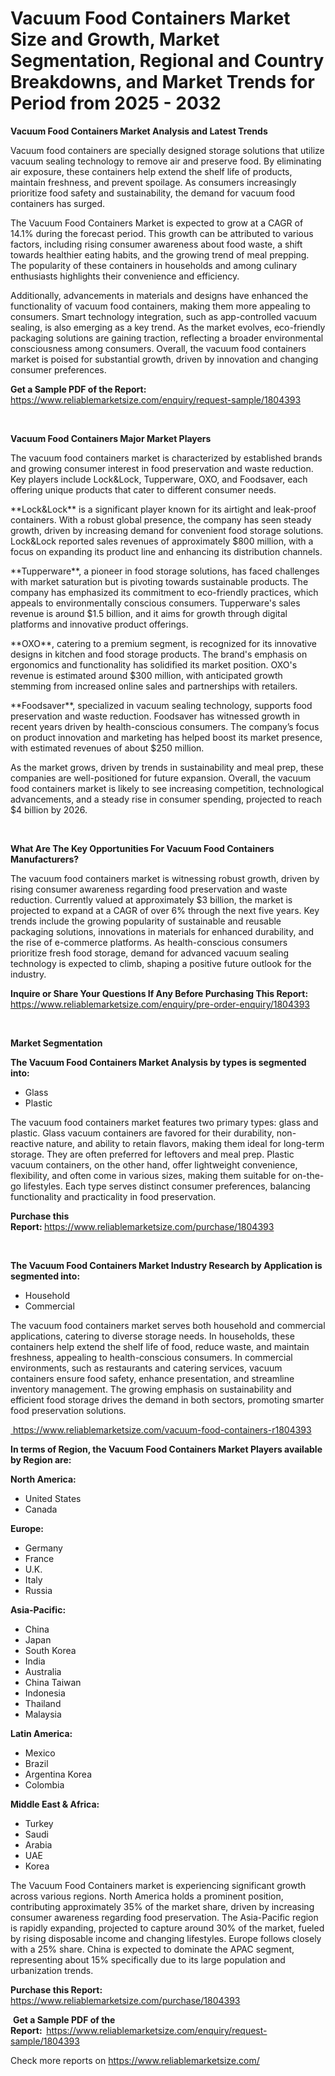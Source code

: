<p><h1>Vacuum Food Containers Market Size and Growth, Market Segmentation, Regional and Country Breakdowns, and Market Trends for Period from 2025 -  2032</h1></p><p><strong>Vacuum Food Containers Market Analysis and Latest Trends</strong></p>
<p><p>Vacuum food containers are specially designed storage solutions that utilize vacuum sealing technology to remove air and preserve food. By eliminating air exposure, these containers help extend the shelf life of products, maintain freshness, and prevent spoilage. As consumers increasingly prioritize food safety and sustainability, the demand for vacuum food containers has surged.</p><p>The Vacuum Food Containers Market is expected to grow at a CAGR of 14.1% during the forecast period. This growth can be attributed to various factors, including rising consumer awareness about food waste, a shift towards healthier eating habits, and the growing trend of meal prepping. The popularity of these containers in households and among culinary enthusiasts highlights their convenience and efficiency. </p><p>Additionally, advancements in materials and designs have enhanced the functionality of vacuum food containers, making them more appealing to consumers. Smart technology integration, such as app-controlled vacuum sealing, is also emerging as a key trend. As the market evolves, eco-friendly packaging solutions are gaining traction, reflecting a broader environmental consciousness among consumers. Overall, the vacuum food containers market is poised for substantial growth, driven by innovation and changing consumer preferences.</p></p>
<p><strong>Get a Sample PDF of the Report:&nbsp;</strong> <a href="https://www.reliablemarketsize.com/enquiry/request-sample/1804393?utm_campaign=1879&utm_medium=2&utm_source=Github&utm_content=ia&utm_term=07022025&utm_id=vacuum-food-containers">https://www.reliablemarketsize.com/enquiry/request-sample/1804393</a></p>
<p>&nbsp;</p>
<p><strong>Vacuum Food Containers Major Market Players</strong></p>
<p><p>The vacuum food containers market is characterized by established brands and growing consumer interest in food preservation and waste reduction. Key players include Lock&Lock, Tupperware, OXO, and Foodsaver, each offering unique products that cater to different consumer needs.</p><p>**Lock&Lock** is a significant player known for its airtight and leak-proof containers. With a robust global presence, the company has seen steady growth, driven by increasing demand for convenient food storage solutions. Lock&Lock reported sales revenues of approximately $800 million, with a focus on expanding its product line and enhancing its distribution channels.</p><p>**Tupperware**, a pioneer in food storage solutions, has faced challenges with market saturation but is pivoting towards sustainable products. The company has emphasized its commitment to eco-friendly practices, which appeals to environmentally conscious consumers. Tupperware's sales revenue is around $1.5 billion, and it aims for growth through digital platforms and innovative product offerings.</p><p>**OXO**, catering to a premium segment, is recognized for its innovative designs in kitchen and food storage products. The brand's emphasis on ergonomics and functionality has solidified its market position. OXO's revenue is estimated around $300 million, with anticipated growth stemming from increased online sales and partnerships with retailers.</p><p>**Foodsaver**, specialized in vacuum sealing technology, supports food preservation and waste reduction. Foodsaver has witnessed growth in recent years driven by health-conscious consumers. The company’s focus on product innovation and marketing has helped boost its market presence, with estimated revenues of about $250 million.</p><p>As the market grows, driven by trends in sustainability and meal prep, these companies are well-positioned for future expansion. Overall, the vacuum food containers market is likely to see increasing competition, technological advancements, and a steady rise in consumer spending, projected to reach $4 billion by 2026.</p></p>
<p>&nbsp;</p>
<p><strong>What Are The Key Opportunities For Vacuum Food Containers Manufacturers?</strong></p>
<p><p>The vacuum food containers market is witnessing robust growth, driven by rising consumer awareness regarding food preservation and waste reduction. Currently valued at approximately $3 billion, the market is projected to expand at a CAGR of over 6% through the next five years. Key trends include the growing popularity of sustainable and reusable packaging solutions, innovations in materials for enhanced durability, and the rise of e-commerce platforms. As health-conscious consumers prioritize fresh food storage, demand for advanced vacuum sealing technology is expected to climb, shaping a positive future outlook for the industry.</p></p>
<p><strong>Inquire or Share Your Questions If Any Before Purchasing This Report:</strong> <a href="https://www.reliablemarketsize.com/enquiry/pre-order-enquiry/1804393?utm_campaign=1879&utm_medium=2&utm_source=Github&utm_content=ia&utm_term=07022025&utm_id=vacuum-food-containers">https://www.reliablemarketsize.com/enquiry/pre-order-enquiry/1804393</a></p>
<p>&nbsp;</p>
<p><strong>Market Segmentation</strong></p>
<p><strong>The Vacuum Food Containers Market Analysis by types is segmented into:</strong></p>
<p><ul><li>Glass</li><li>Plastic</li></ul></p>
<p><p>The vacuum food containers market features two primary types: glass and plastic. Glass vacuum containers are favored for their durability, non-reactive nature, and ability to retain flavors, making them ideal for long-term storage. They are often preferred for leftovers and meal prep. Plastic vacuum containers, on the other hand, offer lightweight convenience, flexibility, and often come in various sizes, making them suitable for on-the-go lifestyles. Each type serves distinct consumer preferences, balancing functionality and practicality in food preservation.</p></p>
<p><strong>Purchase this Report:&nbsp;</strong><a href="https://www.reliablemarketsize.com/purchase/1804393?utm_campaign=1879&utm_medium=2&utm_source=Github&utm_content=ia&utm_term=07022025&utm_id=vacuum-food-containers">https://www.reliablemarketsize.com/purchase/1804393</a></p>
<p>&nbsp;</p>
<p><strong>The Vacuum Food Containers Market Industry Research by Application is segmented into:</strong></p>
<p><ul><li>Household</li><li>Commercial</li></ul></p>
<p><p>The vacuum food containers market serves both household and commercial applications, catering to diverse storage needs. In households, these containers help extend the shelf life of food, reduce waste, and maintain freshness, appealing to health-conscious consumers. In commercial environments, such as restaurants and catering services, vacuum containers ensure food safety, enhance presentation, and streamline inventory management. The growing emphasis on sustainability and efficient food storage drives the demand in both sectors, promoting smarter food preservation solutions.</p></p>
<p><a href="https://www.reliablemarketsize.com/vacuum-food-containers-r1804393?utm_campaign=1879&utm_medium=2&utm_source=Github&utm_content=ia&utm_term=07022025&utm_id=vacuum-food-containers">&nbsp;https://www.reliablemarketsize.com/vacuum-food-containers-r1804393</a></p>
<p><strong>In terms of Region, the Vacuum Food Containers Market Players available by Region are:</strong></p>
<p>
    <p> <strong> North America: </strong>
        <ul>
            <li>United States</li>
            <li>Canada</li>
        </ul>
        </p> 
    <p> <strong> Europe: </strong>
        <ul>
            <li>Germany</li>
            <li>France</li>
            <li>U.K.</li>
            <li>Italy</li>
            <li>Russia</li>
        </ul>
        </p> 
    <p> <strong> Asia-Pacific: </strong>
        <ul>
            <li>China</li>
            <li>Japan</li>
            <li>South Korea</li>
            <li>India</li>
            <li>Australia</li>
            <li>China Taiwan</li>
            <li>Indonesia</li>
            <li>Thailand</li>
            <li>Malaysia</li>
        </ul>
        </p> 
    <p> <strong> Latin America: </strong>
        <ul>
            <li>Mexico</li>
            <li>Brazil</li>
            <li>Argentina Korea</li>
            <li>Colombia</li>
        </ul>
        </p> 
    <p> <strong> Middle East & Africa: </strong>
        <ul>
            <li>Turkey</li>
            <li>Saudi</li>
            <li>Arabia</li>
            <li>UAE</li>
            <li>Korea</li>
        </ul>
    </p>
    </p>
<p><p>The Vacuum Food Containers market is experiencing significant growth across various regions. North America holds a prominent position, contributing approximately 35% of the market share, driven by increasing consumer awareness regarding food preservation. The Asia-Pacific region is rapidly expanding, projected to capture around 30% of the market, fueled by rising disposable income and changing lifestyles. Europe follows closely with a 25% share. China is expected to dominate the APAC segment, representing about 15% specifically due to its large population and urbanization trends.</p></p>
<p><strong>Purchase this Report: </strong><a href="https://www.reliablemarketsize.com/purchase/1804393?utm_campaign=1879&utm_medium=2&utm_source=Github&utm_content=ia&utm_term=07022025&utm_id=vacuum-food-containers">https://www.reliablemarketsize.com/purchase/1804393</a></p>
<p>&nbsp;<strong>Get a Sample PDF of the Report:&nbsp;&nbsp;</strong><a href="https://www.reliablemarketsize.com/enquiry/request-sample/1804393?utm_campaign=1879&utm_medium=2&utm_source=Github&utm_content=ia&utm_term=07022025&utm_id=vacuum-food-containers">https://www.reliablemarketsize.com/enquiry/request-sample/1804393</a></p>
<p><strong></strong></p>
<p>Check more reports on <a href="https://www.reliablemarketsize.com/?utm_campaign=1879&utm_medium=2&utm_source=Github&utm_content=ia&utm_term=07022025&utm_id=vacuum-food-containers">https://www.reliablemarketsize.com/</a></p>